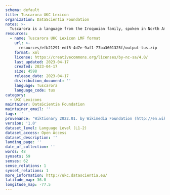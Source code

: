 ```yaml
---
schema: default
title: Tuscarora UKC Lexicon
organization: DataScientia Foundation
notes: >-
  Tuscarora is a language from the Iroquoian family, spoken in North America. The UKC Lexicon of Tuscarora is represented as a lexico-semantic network. It consists of words, word senses, synsets, as well as sense-level and synset-level relationships.
resources:
  - name: Tuscarora UKC Lexicon LMF format
    url: >-
      resources/efb21291-edf5-4d7e-9af1-77ba3601325f/output-tus.zip
    format: xml
    license: https://creativecommons.org/licenses/by-nc-sa/4.0/
    last_updated: 2023-04-17
    created: 2023-04-17
    size: 4598
    release_date: 2023-04-17
    distribution_document: ''
    language: Tuscarora
    language_code: tus
category:
  - UKC Lexicons
maintainer: DataScientia Foundation
maintainer_email: ''
tags: ''
provenance: 'Wiktionary 2022.01. by Wikimedia Foundation (http://en.wiktionary.org); CogNet 2.1 by Khuyagbaatar Batsuren, National University of Mongolia (http://cognet.ukc.disi.unitn.it); Antonymy 1.0 by Gábor Bella (http://ukc.datascientia.eu); Native Languages of the Americas 2021.11. by Laura Redish and Orrin Lewis (http://www.native-languages.org); Princeton WordNet 2.1 by Princeton University (https://wordnet.princeton.edu)'
version: '1.0'
dataset_level: Language Level (L1-2)
dataset_access: Open Access
dataset_description: ''
landing_page: ''
date_of_collection: ''
words: 48
synsets: 59
senses: 62
sense_relations: 1
synset_relations: 1
more_information: http://ukc.datascientia.eu/
latitude_map: 36.0
longitude_map: -77.5
---
```

